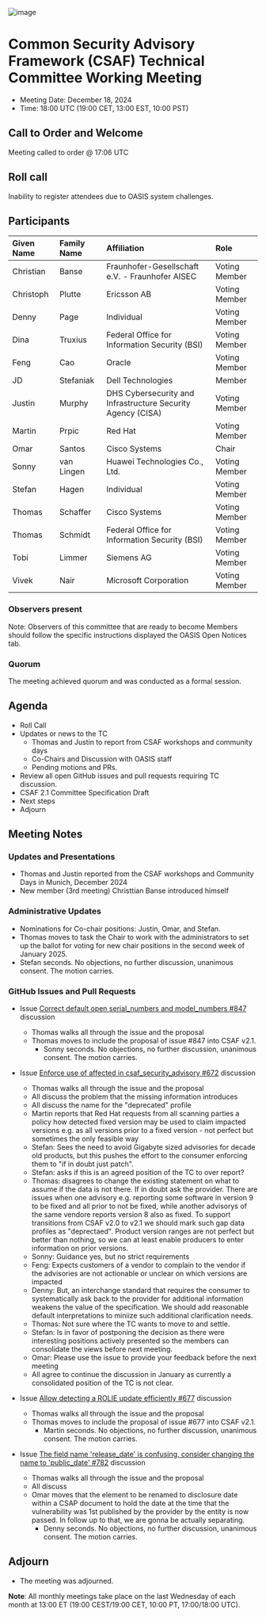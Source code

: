 ![image](https://user-images.githubusercontent.com/1690898/139102180-5c1e2583-14f1-4f58-ab2b-9e3807ed529c.png)

# Common Security Advisory Framework (CSAF) Technical Committee Working Meeting

- Meeting Date: December 18, 2024
- Time: 18:00 UTC (19:00 CET, 13:00 EST, 10:00 PST)

## Call to Order and Welcome

Meeting called to order @ 17:06 UTC

## Roll call

Inability to register attendees due to OASIS system challenges.

## Participants

| Given Name | Family Name | Affiliation                                                 | Role          |
|:-----------|:------------|:------------------------------------------------------------|:--------------|
| Christian  | Banse       | Fraunhofer-Gesellschaft e.V. - Fraunhofer AISEC             | Voting Member |
| Christoph  | Plutte      | Ericsson AB                                                 | Voting Member |
| Denny      | Page        | Individual                                                  | Voting Member |
| Dina       | Truxius     | Federal Office for Information Security (BSI)               | Voting Member |
| Feng       | Cao         | Oracle                                                      | Voting Member |
| JD         | Stefaniak   | Dell Technologies                                           | Member        |
| Justin     | Murphy      | DHS Cybersecurity and Infrastructure Security Agency (CISA) | Voting Member |
| Martin     | Prpic       | Red Hat                                                     | Voting Member |
| Omar       | Santos      | Cisco Systems                                               | Chair         |
| Sonny      | van Lingen  | Huawei Technologies Co., Ltd.                               | Voting Member |
| Stefan     | Hagen       | Individual                                                  | Voting Member |
| Thomas     | Schaffer    | Cisco Systems                                               | Voting Member |
| Thomas     | Schmidt     | Federal Office for Information Security (BSI)               | Voting Member |
| Tobi       | Limmer      | Siemens AG                                                  | Voting Member |
| Vivek      | Nair        | Microsoft Corporation                                       | Voting Member |


### Observers present

Note: Observers of this committee that are ready to become Members should follow the specific instructions displayed the OASIS Open Notices tab.

### Quorum

The meeting achieved quorum and was conducted as a formal session.

## Agenda

- Roll Call
- Updates or news to the TC
  - Thomas and Justin to report from CSAF workshops and community days
  - Co-Chairs and Discussion with OASIS staff
  - Pending motions and PRs. 
- Review all open GitHub issues and pull requests requiring TC discussion.
- CSAF 2.1 Committee Specification Draft
- Next steps
- Adjourn

## Meeting Notes

### Updates and Presentations

- Thomas and Justin reported from the CSAF workshops and Community Days in Munich, December 2024
- New member (3rd meeting) Christtian Banse introduced himself

### Administrative Updates

- Nominations for Co-chair positions: Justin, Omar, and Stefan. 
- Thomas moves to task the Chair to work with the administrators to set up the ballot for voting for new 
  chair positions in the second week of January 2025.
- Stefan seconds. No objections, no further discussion, unanimous consent. The motion carries.

### GitHub Issues and Pull Requests

- Issue [Correct default open serial_numbers and model_numbers #847](https://github.com/oasis-tcs/csaf/issues/847) discussion
  - Thomas walks all through the issue and the proposal
  - Thomas moves to include the proposal of issue #847 into CSAF v2.1.
    - Sonny seconds. No objections, no further discussion, unanimous consent. The motion carries.

- Issue [Enforce use of affected in csaf_security_advisory #672](https://github.com/oasis-tcs/csaf/issues/672) discussion
  - Thomas walks all through the issue and the proposal
  - All discuss the problem that the missing information introduces
  - All discuss the name for the "deprecated" profile
  - Martin reports that Red Hat requests from all scanning parties a policy how detected fixed version 
    may be used to claim impacted versions e.g. as all versions prior to a fixed version - not perfect
    but sometimes the only feasible way
  - Stefan: Sees the need to avoid Gigabyte sized advisories for decade old products, but this pushes 
    the effort to the consumer enforcing them to "if in doubt just patch".
  - Stefan: asks if this is an agreed position of the TC to over report?
  - Thomas: disagrees to change the existing statement on what to assume if the data is not there.
    If in doubt ask the provider. There are issues when one advisory e.g. reporting some software 
    in version 9 to be fixed and all prior to not be fixed, while another advisorys of the same vendore
    reports version 8 also as fixed. To support transitions from CSAF v2.0 to v2.1 we should mark such
    gap data profiles as "deprectaed". Product version ranges are not perfect but better than nothing,
    so we can at least enable producers to enter information on prior versions.
  - Sonny: Guidance yes, but no strict requirements
  - Feng: Expects customers of a vendor to complain to the vendor if the advisories are not actionable
    or unclear on which versions are impacted
  - Denny: But, an interchange standard that requires the consumer to systematically ask back to 
    the provider for additional information weakens the value of the specification. We should add 
    reasonable default interpretations to miniize such additional clarification needs.
  - Thomas: Not sure where the TC wants to move to and settle.
  - Stefan: Is in favor of postponing the decision as there were interesting positions actively 
    presented so the members can consolidate the views before next meeting.
  - Omar: Please use the issue to provide your feedback before the next meeting
  - All agree to continue the discussion in January as currently a consolidated position of the TC is not clear.

- Issue [Allow detecting a ROLIE update efficiently #677](https://github.com/oasis-tcs/csaf/issues/677) discussion
  - Thomas walks all through the issue and the proposal
  - Thomas moves to include the proposal of issue #677 into CSAF v2.1.
    - Martin seconds. No objections, no further discussion, unanimous consent. The motion carries.

- Issue [The field name 'release_date' is confusing, consider changing the name to 'public_date' #782](https://github.com/oasis-tcs/csaf/issues/782) discussion
  - Thomas walks all through the issue and the proposal
  - All discuss
  - Omar moves that the element to be renamed to disclosure date within a CSAP document to hold the date
    at the time that the vulnerability was 1st published by the provider by the entity is now passed. 
    In follow up to that, we are gonna be actually separating.
    - Denny seconds. No objections, no further discussion, unanimous consent. The motion carries.

## Adjourn

- The meeting was adjourned.

**Note**: All monthly meetings take place on the last Wednesday of each month at 13:00 ET (19:00 CEST/19:00 CET, 10:00 PT, 17:00/18:00 UTC).

